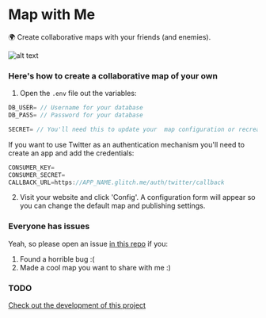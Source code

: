# Map with Me

🌍 Create collaborative maps with your friends (and enemies).

![alt text](https://javier.work/images/mapwithme/home.jpg)


### Here's how to create a collaborative map of your own

1. Open the `.env` file out the variables:

```js
DB_USER= // Username for your database
DB_PASS= // Password for your database

SECRET= // You'll need this to update your  map configuration or recreate the database
```

If you want to use Twitter as an authentication mechanism you'll need to create an app and add the credentials:

```js
CONSUMER_KEY=     
CONSUMER_SECRET= 
CALLBACK_URL=https://APP_NAME.glitch.me/auth/twitter/callback 
```

2. Visit your website and click 'Config'. A configuration form will appear so you can change the default map and publishing settings.

### Everyone has issues

Yeah, so please open an issue [in this repo](https://github.com/javierarce/map-with-me/issues) if you: 

1) Found a horrible bug :(
2) Made a cool map you want to share with me :)

### TODO

[Check out the development of this project](https://github.com/javierarce/map-with-me/projects/1)
